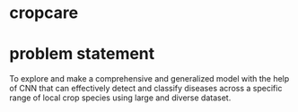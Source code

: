 # cropcare

# problem statement
To explore and make a comprehensive and generalized model with the
help of CNN that can effectively detect and classify diseases across a specific
range of local crop species using large and diverse dataset.
